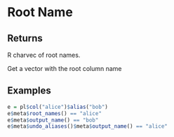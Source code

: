 # Root Name

## Returns

R charvec of root names.

Get a vector with the root column name

## Examples

```r
e = pl$col("alice")$alias("bob")
e$meta$root_names() == "alice"
e$meta$output_name() == "bob"
e$meta$undo_aliases()$meta$output_name() == "alice"
```